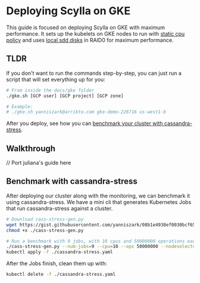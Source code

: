 # Deploying Scylla on GKE

This guide is focused on deploying Scylla on GKE with maximum performance. It sets up the kubelets on GKE nodes to run with [static cpu policy](https://kubernetes.io/blog/2018/07/24/feature-highlight-cpu-manager/) and uses [local sdd disks](https://cloud.google.com/kubernetes-engine/docs/how-to/persistent-volumes/local-ssd) in RAID0 for maximum performance.

## TLDR

If you don't want to run the commands step-by-step, you can just run a script that will set everything up for you:
```bash
# From inside the docs/gke folder 
./gke.sh [GCP user] [GCP project] [GCP zone]

# Example:
# ./gke.sh yanniszark@arrikto.com gke-demo-226716 us-west1-b
```

After you deploy, see how you can [benchmark your cluster with cassandra-stress]().

## Walkthrough

// Port juliana's guide here

## Benchmark with cassandra-stress

After deploying our cluster along with the monitoring, we can benchmark it using cassandra-stress. We have a mini cli that generates Kubernetes Jobs that run cassandra-stress against a cluster.

```bash
# Download cass-stress-gen.py
wget https://gist.githubusercontent.com/yanniszark/08b1e4938ef0030bcf65cdf6ae80eb12/raw/92a03e952da50f42107e5776cd8923539f466ab5/cass-stress-gen.py
chmod +x ./cass-stress-gen.py

# Run a benchmark with 9 jobs, with 10 cpus and 50000000 operations each
./cass-stress-gen.py --num-jobs=9 --cpu=10 --ops 50000000 --nodeselector role=cassandra-stress
kubectl apply -f ./cassandra-stress.yaml
``` 

After the Jobs finish, clean them up with:
```bash
kubectl delete -f ./cassandra-stress.yaml
```